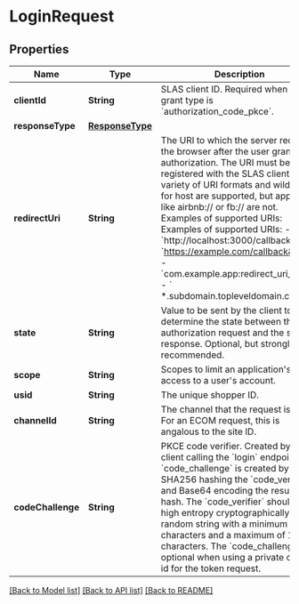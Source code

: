 # LoginRequest

## Properties
Name | Type | Description | Notes
------------ | ------------- | ------------- | -------------
**clientId** | **String** | SLAS client ID. Required when the grant type is &#x60;authorization_code_pkce&#x60;. | [optional] 
**responseType** | [**ResponseType**](ResponseType.md) |  | [optional] 
**redirectUri** | **String** | The URI to which the server redirects the browser after the user grants the authorization. The URI must be registered with the SLAS client. A variety of URI formats and wildcards for host are supported, but app links like airbnb:// or fb:// are not. Examples of supported URIs:   Examples of supported URIs:   - &#x60;http://localhost:3000/callback&#x60;   - &#x60;https://example.com/callback&#x60;   - &#x60;com.example.app:redirect_uri_path&#x60;   - &#x60; *.subdomain.topleveldomain.com&#x60;  | 
**state** | **String** | Value to be sent by the client to determine the state between the authorization request and the server response. Optional, but strongly recommended. | [optional] 
**scope** | **String** | Scopes to limit an application&#39;s access to a user&#39;s account. | [optional] 
**usid** | **String** | The unique shopper ID. | [optional] 
**channelId** | **String** | The channel that the request is for. For an ECOM request, this is angalous to the site ID. | 
**codeChallenge** | **String** | PKCE code verifier. Created by the client calling the &#x60;login&#x60; endpoint.  The &#x60;code_challenge&#x60; is created by SHA256 hashing the &#x60;code_verifier&#x60; and Base64 encoding the resulting hash.  The &#x60;code_verifier&#x60; should be a high entropy cryptographically random string with a minimum of 43 characters and a maximum of 128 characters.  The &#x60;code_challenge&#x60; is optional when using a private client id for the token request. | [optional] 

[[Back to Model list]](../README.md#documentation-for-models) [[Back to API list]](../README.md#documentation-for-api-endpoints) [[Back to README]](../README.md)


